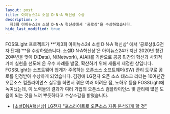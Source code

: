 ```yaml
---
layout: post
title: 아이뉴스24 소셜 D·N·A 혁신상 수상
description: >
  제3회 아이뉴스24 소셜 D·N·A 혁신상에서 '공로상'을 수상하였습니다.
hide_last_modified: true
---
```


FOSSLight 프로젝트가 **'제3회 아이뉴스24 소셜 D·N·A 혁신상' 에서 '공로상(LG전자 단체)'**을 수상하였습니다. 소셜D·N·A혁신상'은 아이뉴스24가 지난 2020년 창간 20주년을 맞아 D(Data), N(Network), A(AI)를 기반으로 공공·민간의 혁신과 사회적 가치 실현을 선도해 온 우수 사례를 발굴, 확산하기 위해 새롭게 제정한 상입니다. FOSSLight는 소프트웨어 업계가 주목하는 오픈소스 소프트웨어(SW) 관리 도구로 공로를 인정받아 수상하게 되었습니다. 김경애 LG전자 오픈 소스 태스크 리더는 10여년간 오픈소스 컴플라이언스 실무를 하면서 겪은 여러 어려운 점, 노하우 등을 FOSSLight에 녹여냈는데, 이 노력들의 결과가 여러 기업의 오픈소스 컴플라이언스 및 관리에 많은 도움이 되는 것을 느껴 뿌듯하다고 수상소감을 밝혔습니다.  

 - [[소셜DNA혁신상] LG전자 "포스라이트로 오픈소스 자동 분석되게 할 것"](https://www.inews24.com/view/1537342)
